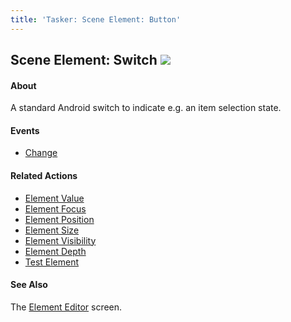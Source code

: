 ```yaml
---
title: 'Tasker: Scene Element: Button'
---
```


Scene Element: Switch ![](icon_tasker.png)
------------------------------------------

#### About

A standard Android switch to indicate e.g. an item selection state.

#### Events

-   [Change](activity_elementedit.html#checkchange)

#### Related Actions

-   [Element Value](help/ah_scene_element_value.html)
-   [Element Focus](help/ah_scene_element_focus.html)
-   [Element Position](help/ah_scene_element_position.html)
-   [Element Size](help/ah_scene_element_size.html)
-   [Element Visibility](help/ah_scene_element_visibility.html)
-   [Element Depth](help/ah_scene_element_depth.html)
-   [Test Element](help/ah_scene_element_test.html)

#### See Also

The [Element Editor](activity_elementedit.html) screen.
